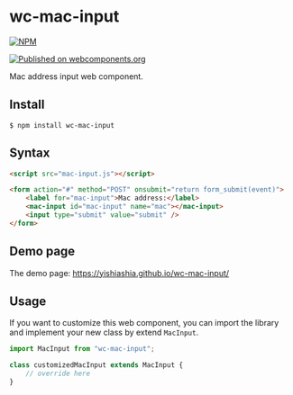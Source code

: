 # wc-mac-input
[![NPM](https://nodei.co/npm/wc-mac-input.png?mini=true)](https://www.npmjs.com/package/wc-mac-input)

[![Published on webcomponents.org](https://img.shields.io/badge/webcomponents.org-published-blue.svg)](https://www.webcomponents.org/element/wc-mac-input)


Mac address input web component.



## Install

    $ npm install wc-mac-input

## Syntax

```html
<script src="mac-input.js"></script>

<form action="#" method="POST" onsubmit="return form_submit(event)">
    <label for="mac-input">Mac address:</label>
    <mac-input id="mac-input" name="mac"></mac-input>
    <input type="submit" value="submit" />
</form>
```

## Demo page
The demo page: https://yishiashia.github.io/wc-mac-input/
## Usage

If you want to customize this web component, you can import the library and 
implement your new class by extend `MacInput`.

```js
import MacInput from "wc-mac-input";

class customizedMacInput extends MacInput {
    // override here
}

```
